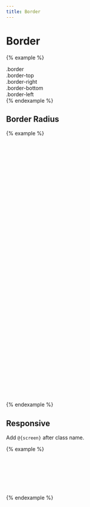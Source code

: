 ```yaml
---
title: Border
---
```


# Border

{% example %}
<div class="border padding-3 margin-bottom-3 background-surface">
  .border
</div>
<div class="border-top padding-3 margin-bottom-3 background-surface">
  .border-top
</div>
<div class="border-right padding-3 margin-bottom-3 background-surface">
  .border-right
</div>
<div class="border-bottom padding-3 margin-bottom-3 background-surface">
  .border-bottom
</div>
<div class="border-left padding-3 margin-bottom-3 background-surface">
  .border-left
</div>
{% endexample %}

## Border Radius

{% example %}
<div class="border-radius-0 margin-bottom-3 background-primary" style="height: 100px; width: 200px;">
</div>
<div class="border-radius-1 margin-bottom-3 background-primary" style="height: 100px; width: 200px;">
</div>
<div class="border-radius-2 margin-bottom-3 background-primary" style="height: 100px; width: 200px;">
</div>
<div class="border-radius-3 margin-bottom-3 background-primary" style="height: 100px; width: 200px;">
</div>
<div class="border-radius-4 margin-bottom-3 background-primary" style="height: 100px; width: 200px;">
</div>
<div class="border-radius-5 margin-bottom-3 background-primary" style="height: 100px; width: 200px;">
</div>
<div class="border-radius-circle padding-3 margin-bottom-3 background-primary" style="height: 100px; width: 100px;">
</div>
{% endexample %}

## Responsive

Add `@{screen}` after class name.

{% example %}
<div class="border-radius-2 border-radius-3@desktop background-primary" style="height: 100px; width: 200px;">
</div>
{% endexample %}
